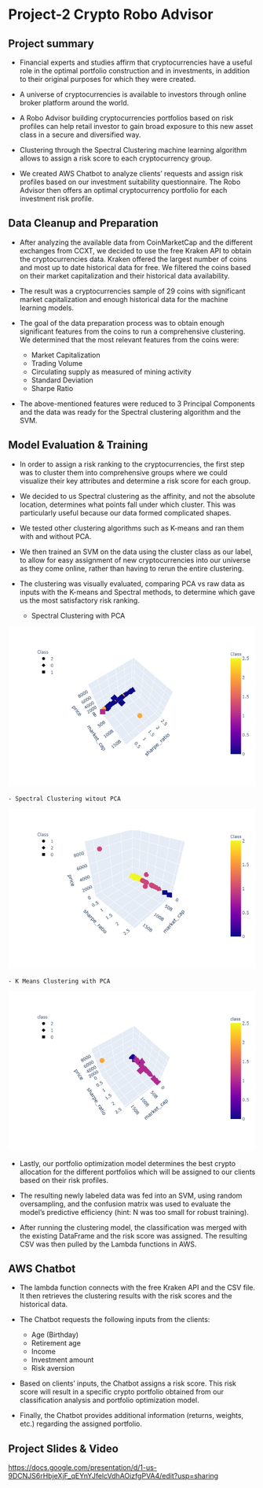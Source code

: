 # Project-2 Crypto Robo Advisor

## Project summary

* Financial experts and studies affirm that cryptocurrencies have a useful role in the optimal portfolio construction and in investments, in addition to their original purposes for which they were created.

* A universe of cryptocurrencies is available to investors through online broker platform around the world.

* A Robo Advisor building cryptocurrencies portfolios based on risk profiles can help retail investor to gain broad exposure to this new asset class in a secure and diversified way.

* Clustering through the Spectral Clustering machine learning algorithm allows to assign a risk score to each cryptocurrency group.

* We created AWS Chatbot to analyze clients’ requests and assign risk profiles based on our investment suitability questionnaire. The Robo Advisor then offers an optimal cryptocurrency portfolio for each investment risk profile.

## Data Cleanup and Preparation

* After analyzing the available data from CoinMarketCap and the different exchanges from CCXT, we decided to use the free Kraken API to obtain the cryptocurrencies data. Kraken offered the largest number of coins and most up to date historical data for free. We filtered the coins based on their market capitalization and their historical data availability.

* The result was a cryptocurrencies sample of 29 coins with significant market capitalization and enough historical data for the machine learning models.  

* The goal of the data preparation process was to obtain enough significant features from the coins to run a comprehensive clustering. We determined that the most relevant features from the coins were:
    - Market Capitalization
    - Trading Volume
    - Circulating supply as measured of mining activity
    - Standard Deviation
    - Sharpe Ratio
    
* The above-mentioned features were reduced to 3 Principal Components and the data was ready for the Spectral clustering algorithm and the SVM.

## Model Evaluation & Training

* In order to assign a risk ranking to the cryptocurrencies, the first step was to cluster them into comprehensive groups where we could visualize their key attributes and determine a risk score for each group.

* We decided to us Spectral clustering as the affinity, and not the absolute location, determines what points fall under which cluster. This was particularly useful because our data formed complicated shapes.

* We tested other clustering algorithms such as K-means and ran them with and without PCA.

* We then trained an SVM on the data using the cluster class as our label, to allow for easy assignment of new cryptocurrencies into our universe as they come online, rather than having to rerun the entire clustering.  

* The clustering was visually evaluated, comparing PCA vs raw data as inputs with the K-means and Spectral methods, to determine which gave us the most satisfactory risk ranking.

    - Spectral Clustering with PCA

![alt text](Spectral_Clustering(PCA).png)

    - Spectral Clustering witout PCA

![alt text](Spectral_Clustering_No_PCA.png)

    - K Means Clustering with PCA
    
![alt text](Clustering_K_means(PCA).png)

* Lastly, our portfolio optimization model determines the best crypto allocation for the different portfolios which will be assigned to our clients based on their risk profiles.

* The resulting newly labeled data was fed into an SVM, using random oversampling, and the confusion matrix was used to evaluate the model’s predictive efficiency (hint: N was too small for robust training).

* After running the clustering model, the classification was merged with the existing DataFrame and the risk score was assigned. The resulting CSV was then pulled by the Lambda functions in AWS.

## AWS Chatbot

* The lambda function connects with the free Kraken API and the CSV file. It then retrieves the clustering results with the risk scores and the historical data.

* The Chatbot requests the following inputs from the clients:
    - Age (Birthday)
    - Retirement age
    - Income
    - Investment amount
    - Risk aversion

* Based on clients’ inputs, the Chatbot assigns a risk score. This risk score will result in a specific crypto portfolio obtained from our classification analysis and portfolio optimization model.

* Finally, the Chatbot provides additional information (returns, weights, etc.) regarding the assigned portfolio.

## Project Slides & Video
https://docs.google.com/presentation/d/1-us-9DCNJS6rHbjeXjF_qEYnYJfelcVdhAOizfgPVA4/edit?usp=sharing
